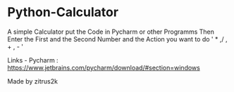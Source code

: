 # Python-Calculator

A simple  Calculator
put the Code in Pycharm or other Programms
Then Enter the First and the Second Number and the Action you want to do ' * ,/ , + , - '

Links -
Pycharm : https://www.jetbrains.com/pycharm/download/#section=windows

Made by zitrus2k
